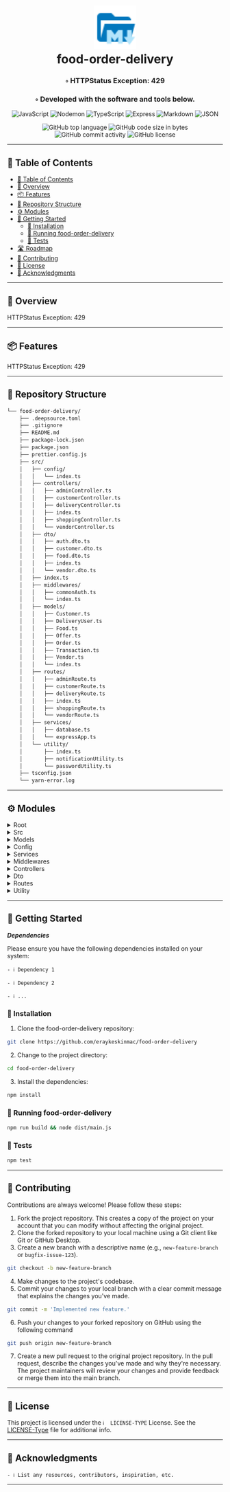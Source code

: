 <div align="center">
<h1 align="center">
<img src="https://raw.githubusercontent.com/PKief/vscode-material-icon-theme/ec559a9f6bfd399b82bb44393651661b08aaf7ba/icons/folder-markdown-open.svg" width="100" />
<br>food-order-delivery
</h1>
<h3>◦ HTTPStatus Exception: 429</h3>
<h3>◦ Developed with the software and tools below.</h3>

<p align="center">
<img src="https://img.shields.io/badge/JavaScript-F7DF1E.svg?style&logo=JavaScript&logoColor=black" alt="JavaScript" />
<img src="https://img.shields.io/badge/Nodemon-76D04B.svg?style&logo=Nodemon&logoColor=white" alt="Nodemon" />
<img src="https://img.shields.io/badge/TypeScript-3178C6.svg?style&logo=TypeScript&logoColor=white" alt="TypeScript" />
<img src="https://img.shields.io/badge/Express-000000.svg?style&logo=Express&logoColor=white" alt="Express" />
<img src="https://img.shields.io/badge/Markdown-000000.svg?style&logo=Markdown&logoColor=white" alt="Markdown" />
<img src="https://img.shields.io/badge/JSON-000000.svg?style&logo=JSON&logoColor=white" alt="JSON" />
</p>
<img src="https://img.shields.io/github/languages/top/eraykeskinmac/food-order-delivery?style&color=5D6D7E" alt="GitHub top language" />
<img src="https://img.shields.io/github/languages/code-size/eraykeskinmac/food-order-delivery?style&color=5D6D7E" alt="GitHub code size in bytes" />
<img src="https://img.shields.io/github/commit-activity/m/eraykeskinmac/food-order-delivery?style&color=5D6D7E" alt="GitHub commit activity" />
<img src="https://img.shields.io/github/license/eraykeskinmac/food-order-delivery?style&color=5D6D7E" alt="GitHub license" />
</div>

---

## 📖 Table of Contents
- [📖 Table of Contents](#-table-of-contents)
- [📍 Overview](#-overview)
- [📦 Features](#-features)
- [📂 Repository Structure](#-repository-structure)
- [⚙️ Modules](#modules)
- [🚀 Getting Started](#-getting-started)
    - [🔧 Installation](#-installation)
    - [🤖 Running food-order-delivery](#-running-food-order-delivery)
    - [🧪 Tests](#-tests)
- [🛣 Roadmap](#-roadmap)
- [🤝 Contributing](#-contributing)
- [📄 License](#-license)
- [👏 Acknowledgments](#-acknowledgments)

---


## 📍 Overview

HTTPStatus Exception: 429

---

## 📦 Features

HTTPStatus Exception: 429

---


## 📂 Repository Structure

```sh
└── food-order-delivery/
    ├── .deepsource.toml
    ├── .gitignore
    ├── README.md
    ├── package-lock.json
    ├── package.json
    ├── prettier.config.js
    ├── src/
    │   ├── config/
    │   │   └── index.ts
    │   ├── controllers/
    │   │   ├── adminController.ts
    │   │   ├── customerController.ts
    │   │   ├── deliveryController.ts
    │   │   ├── index.ts
    │   │   ├── shoppingController.ts
    │   │   └── vendorController.ts
    │   ├── dto/
    │   │   ├── auth.dto.ts
    │   │   ├── customer.dto.ts
    │   │   ├── food.dto.ts
    │   │   ├── index.ts
    │   │   └── vendor.dto.ts
    │   ├── index.ts
    │   ├── middlewares/
    │   │   ├── commonAuth.ts
    │   │   └── index.ts
    │   ├── models/
    │   │   ├── Customer.ts
    │   │   ├── DeliveryUser.ts
    │   │   ├── Food.ts
    │   │   ├── Offer.ts
    │   │   ├── Order.ts
    │   │   ├── Transaction.ts
    │   │   ├── Vendor.ts
    │   │   └── index.ts
    │   ├── routes/
    │   │   ├── adminRoute.ts
    │   │   ├── customerRoute.ts
    │   │   ├── deliveryRoute.ts
    │   │   ├── index.ts
    │   │   ├── shoppingRoute.ts
    │   │   └── vendorRoute.ts
    │   ├── services/
    │   │   ├── database.ts
    │   │   └── expressApp.ts
    │   └── utility/
    │       ├── index.ts
    │       ├── notificationUtility.ts
    │       └── passwordUtility.ts
    ├── tsconfig.json
    └── yarn-error.log
```


---

## ⚙️ Modules

<details closed><summary>Root</summary>

| File                                                                                                    | Summary                   |
| ---                                                                                                     | ---                       |
| [yarn-error.log](https://github.com/eraykeskinmac/food-order-delivery/blob/main/yarn-error.log)         | HTTPStatus Exception: 429 |
| [prettier.config.js](https://github.com/eraykeskinmac/food-order-delivery/blob/main/prettier.config.js) | HTTPStatus Exception: 429 |
| [.deepsource.toml](https://github.com/eraykeskinmac/food-order-delivery/blob/main/.deepsource.toml)     | HTTPStatus Exception: 429 |

</details>

<details closed><summary>Src</summary>

| File                                                                                    | Summary                   |
| ---                                                                                     | ---                       |
| [index.ts](https://github.com/eraykeskinmac/food-order-delivery/blob/main/src/index.ts) | HTTPStatus Exception: 429 |

</details>

<details closed><summary>Models</summary>

| File                                                                                                         | Summary                   |
| ---                                                                                                          | ---                       |
| [Offer.ts](https://github.com/eraykeskinmac/food-order-delivery/blob/main/src/models/Offer.ts)               | HTTPStatus Exception: 429 |
| [Transaction.ts](https://github.com/eraykeskinmac/food-order-delivery/blob/main/src/models/Transaction.ts)   | HTTPStatus Exception: 429 |
| [Food.ts](https://github.com/eraykeskinmac/food-order-delivery/blob/main/src/models/Food.ts)                 | HTTPStatus Exception: 429 |
| [Vendor.ts](https://github.com/eraykeskinmac/food-order-delivery/blob/main/src/models/Vendor.ts)             | HTTPStatus Exception: 429 |
| [index.ts](https://github.com/eraykeskinmac/food-order-delivery/blob/main/src/models/index.ts)               | HTTPStatus Exception: 429 |
| [Order.ts](https://github.com/eraykeskinmac/food-order-delivery/blob/main/src/models/Order.ts)               | HTTPStatus Exception: 429 |
| [DeliveryUser.ts](https://github.com/eraykeskinmac/food-order-delivery/blob/main/src/models/DeliveryUser.ts) | HTTPStatus Exception: 429 |
| [Customer.ts](https://github.com/eraykeskinmac/food-order-delivery/blob/main/src/models/Customer.ts)         | HTTPStatus Exception: 429 |

</details>

<details closed><summary>Config</summary>

| File                                                                                           | Summary                   |
| ---                                                                                            | ---                       |
| [index.ts](https://github.com/eraykeskinmac/food-order-delivery/blob/main/src/config/index.ts) | HTTPStatus Exception: 429 |

</details>

<details closed><summary>Services</summary>

| File                                                                                                       | Summary                   |
| ---                                                                                                        | ---                       |
| [expressApp.ts](https://github.com/eraykeskinmac/food-order-delivery/blob/main/src/services/expressApp.ts) | HTTPStatus Exception: 429 |
| [database.ts](https://github.com/eraykeskinmac/food-order-delivery/blob/main/src/services/database.ts)     | HTTPStatus Exception: 429 |

</details>

<details closed><summary>Middlewares</summary>

| File                                                                                                          | Summary                   |
| ---                                                                                                           | ---                       |
| [commonAuth.ts](https://github.com/eraykeskinmac/food-order-delivery/blob/main/src/middlewares/commonAuth.ts) | HTTPStatus Exception: 429 |
| [index.ts](https://github.com/eraykeskinmac/food-order-delivery/blob/main/src/middlewares/index.ts)           | HTTPStatus Exception: 429 |

</details>

<details closed><summary>Controllers</summary>

| File                                                                                                                          | Summary                   |
| ---                                                                                                                           | ---                       |
| [deliveryController.ts](https://github.com/eraykeskinmac/food-order-delivery/blob/main/src/controllers/deliveryController.ts) | HTTPStatus Exception: 429 |
| [shoppingController.ts](https://github.com/eraykeskinmac/food-order-delivery/blob/main/src/controllers/shoppingController.ts) | HTTPStatus Exception: 429 |
| [index.ts](https://github.com/eraykeskinmac/food-order-delivery/blob/main/src/controllers/index.ts)                           | HTTPStatus Exception: 429 |
| [vendorController.ts](https://github.com/eraykeskinmac/food-order-delivery/blob/main/src/controllers/vendorController.ts)     | HTTPStatus Exception: 429 |
| [customerController.ts](https://github.com/eraykeskinmac/food-order-delivery/blob/main/src/controllers/customerController.ts) | HTTPStatus Exception: 429 |
| [adminController.ts](https://github.com/eraykeskinmac/food-order-delivery/blob/main/src/controllers/adminController.ts)       | HTTPStatus Exception: 429 |

</details>

<details closed><summary>Dto</summary>

| File                                                                                                      | Summary                   |
| ---                                                                                                       | ---                       |
| [vendor.dto.ts](https://github.com/eraykeskinmac/food-order-delivery/blob/main/src/dto/vendor.dto.ts)     | HTTPStatus Exception: 429 |
| [index.ts](https://github.com/eraykeskinmac/food-order-delivery/blob/main/src/dto/index.ts)               | HTTPStatus Exception: 429 |
| [customer.dto.ts](https://github.com/eraykeskinmac/food-order-delivery/blob/main/src/dto/customer.dto.ts) | HTTPStatus Exception: 429 |
| [food.dto.ts](https://github.com/eraykeskinmac/food-order-delivery/blob/main/src/dto/food.dto.ts)         | HTTPStatus Exception: 429 |
| [auth.dto.ts](https://github.com/eraykeskinmac/food-order-delivery/blob/main/src/dto/auth.dto.ts)         | HTTPStatus Exception: 429 |

</details>

<details closed><summary>Routes</summary>

| File                                                                                                           | Summary                   |
| ---                                                                                                            | ---                       |
| [vendorRoute.ts](https://github.com/eraykeskinmac/food-order-delivery/blob/main/src/routes/vendorRoute.ts)     | HTTPStatus Exception: 429 |
| [customerRoute.ts](https://github.com/eraykeskinmac/food-order-delivery/blob/main/src/routes/customerRoute.ts) | HTTPStatus Exception: 429 |
| [adminRoute.ts](https://github.com/eraykeskinmac/food-order-delivery/blob/main/src/routes/adminRoute.ts)       | HTTPStatus Exception: 429 |
| [shoppingRoute.ts](https://github.com/eraykeskinmac/food-order-delivery/blob/main/src/routes/shoppingRoute.ts) | HTTPStatus Exception: 429 |
| [index.ts](https://github.com/eraykeskinmac/food-order-delivery/blob/main/src/routes/index.ts)                 | HTTPStatus Exception: 429 |
| [deliveryRoute.ts](https://github.com/eraykeskinmac/food-order-delivery/blob/main/src/routes/deliveryRoute.ts) | HTTPStatus Exception: 429 |

</details>

<details closed><summary>Utility</summary>

| File                                                                                                                        | Summary                   |
| ---                                                                                                                         | ---                       |
| [notificationUtility.ts](https://github.com/eraykeskinmac/food-order-delivery/blob/main/src/utility/notificationUtility.ts) | HTTPStatus Exception: 429 |
| [passwordUtility.ts](https://github.com/eraykeskinmac/food-order-delivery/blob/main/src/utility/passwordUtility.ts)         | HTTPStatus Exception: 429 |
| [index.ts](https://github.com/eraykeskinmac/food-order-delivery/blob/main/src/utility/index.ts)                             | HTTPStatus Exception: 429 |

</details>

---

## 🚀 Getting Started

***Dependencies***

Please ensure you have the following dependencies installed on your system:

`- ℹ️ Dependency 1`

`- ℹ️ Dependency 2`

`- ℹ️ ...`

### 🔧 Installation

1. Clone the food-order-delivery repository:
```sh
git clone https://github.com/eraykeskinmac/food-order-delivery
```

2. Change to the project directory:
```sh
cd food-order-delivery
```

3. Install the dependencies:
```sh
npm install
```

### 🤖 Running food-order-delivery

```sh
npm run build && node dist/main.js
```

### 🧪 Tests
```sh
npm test
```

---

## 🤝 Contributing

Contributions are always welcome! Please follow these steps:
1. Fork the project repository. This creates a copy of the project on your account that you can modify without affecting the original project.
2. Clone the forked repository to your local machine using a Git client like Git or GitHub Desktop.
3. Create a new branch with a descriptive name (e.g., `new-feature-branch` or `bugfix-issue-123`).
```sh
git checkout -b new-feature-branch
```
4. Make changes to the project's codebase.
5. Commit your changes to your local branch with a clear commit message that explains the changes you've made.
```sh
git commit -m 'Implemented new feature.'
```
6. Push your changes to your forked repository on GitHub using the following command
```sh
git push origin new-feature-branch
```
7. Create a new pull request to the original project repository. In the pull request, describe the changes you've made and why they're necessary.
The project maintainers will review your changes and provide feedback or merge them into the main branch.

---

## 📄 License

This project is licensed under the `ℹ️  LICENSE-TYPE` License. See the [LICENSE-Type](LICENSE) file for additional info.

---

## 👏 Acknowledgments

`- ℹ️ List any resources, contributors, inspiration, etc.`

---
